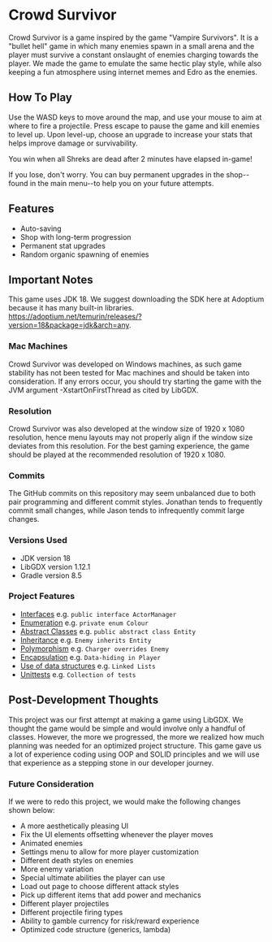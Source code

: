 # Crowd Survivor

Crowd Survivor is a game inspired by the game "Vampire Survivors". It is a "bullet hell" game in which many enemies
spawn in a small arena and the player must survive a constant onslaught of enemies charging towards the player.
We made the game to emulate the same hectic play style, while also keeping a fun atmosphere using internet memes and
Edro as the enemies.

## How To Play

Use the WASD keys to move around the map, and use your mouse to aim at where to fire a projectile. Press escape to pause
the game and kill enemies to level up. Upon level-up, choose an upgrade to increase your stats that helps improve damage
or survivability.

You win when all Shreks are dead after 2 minutes have elapsed in-game!

If you lose, don't worry. You can buy permanent upgrades in the shop--found in the main menu--to help you on your
future attempts.

## Features

- Auto-saving
- Shop with long-term progression
- Permanent stat upgrades
- Random organic spawning of enemies

## Important Notes

This game uses JDK 18. We suggest downloading the SDK here at Adoptium because it has many built-in libraries.
https://adoptium.net/temurin/releases/?version=18&package=jdk&arch=any.

### Mac Machines

Crowd Survivor was developed on Windows machines, as such game stability has not been tested for Mac machines and should
be taken into consideration. If any errors occur, you should try starting the game with the
JVM argument -XstartOnFirstThread as cited by LibGDX.

### Resolution

Crowd Survivor was also developed at the window size of 1920 x 1080 resolution, hence menu layouts may not properly
align if the window size deviates from this resolution. For the best gaming experience, the game should be played at the
recommended resolution of 1920 x 1080.

### Commits

The GitHub commits on this repository may seem unbalanced due to both pair programming and different commit styles.
Jonathan tends to frequently commit small changes, while Jason tends to infrequently commit large changes.

### Versions Used

- JDK version 18
- LibGDX version 1.12.1
- Gradle version 8.5

### Project Features

- [Interfaces](core/src/ca/bcit/comp2522/termproject/interfaces)  e.g. ```public interface ActorManager```
- [Enumeration](core/src/ca/bcit/comp2522/termproject/HPBar.java) e.g. ```private enum Colour```
- [Abstract Classes](core/src/ca/bcit/comp2522/termproject/Entity.java) e.g. ```public abstract class Entity```
- [Inheritance](core/src/ca/bcit/comp2522/termproject/enemies/Enemy.java) e.g. ```Enemy inherits Entity```
- [Polymorphism](core/src/ca/bcit/comp2522/termproject/enemies/Charger.java) e.g. ```Charger overrides Enemy```
- [Encapsulation](core/src/ca/bcit/comp2522/termproject/Player.java) e.g. ```Data-hiding in Player```
- [Use of data structures](core/src/ca/bcit/comp2522/termproject/screens/InGameScreen.java) e.g. ```Linked Lists```
- [Unittests](tests/src/ca/bcit/comp2522/termproject) e.g. ```Collection of tests```

## Post-Development Thoughts

This project was our first attempt at making a game using LibGDX. We thought the game would be simple and would involve
only a handful of classes. However, the more we progressed, the more we realized how much planning was needed for an
optimized project structure. This game gave us a lot of experience coding using OOP and SOLID principles and we will
use that experience as a stepping stone in our developer journey.

### Future Consideration

If we were to redo this project, we would make the following changes shown below:

- A more aesthetically pleasing UI
- Fix the UI elements offsetting whenever the player moves
- Animated enemies
- Settings menu to allow for more player customization
- Different death styles on enemies
- More enemy variation
- Special ultimate abilities the player can use
- Load out page to choose different attack styles
- Pick up different items that add power and mechanics
- Different player projectiles
- Different projectile firing types
- Ability to gamble currency for risk/reward experience
- Optimized code structure (generics, lambda)
